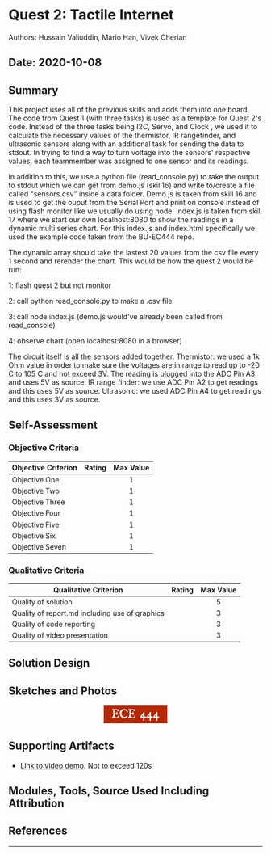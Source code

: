 # Quest 2: Tactile Internet
Authors: Hussain Valiuddin, Mario Han, Vivek Cherian

Date: 2020-10-08
-----

## Summary

This project uses all of the previous skills and adds them into one board. The code from Quest 1 (with three tasks) is used as a template for Quest 2's code. Instead of the three tasks being I2C, Servo, and Clock , we used it to calculate the necessary values of the thermistor, IR rangefinder, and ultrasonic sensors along with an additional task for sending the data to stdout. In trying to find a way to turn voltage into the sensors' respective values, each teammember was assigned to one sensor and its readings.

In addition to this, we use a python file (read_console.py) to take the output to stdout which we can get from demo.js (skill16) and write to/create a file called "sensors.csv" inside a data folder. Demo.js is taken from skill 16 and is used to get the ouput from the Serial Port and print on console instead of using flash monitor like we usually do using node. Index.js is taken from skill 17 where we start our own localhost:8080 to show the readings in a dynamic multi series chart. For this index.js and index.html specifically we used the example code taken from the BU-EC444 repo.

The dynamic array should take the lastest 20 values from the csv file every 1 second and rerender the chart.
This would be how the quest 2 would be run: 

  1: flash quest 2 but not monitor
  
  2: call python read_console.py to make a .csv file
  
  3: call node index.js (demo.js would've already been called from read_console)
  
  4: observe chart (open localhost:8080 in a browser)
  
The circuit itself is all the sensors added together. 
Thermistor: we used a 1k Ohm value in order to make sure the voltages are in range to read up to -20 C to 105 C and not exceed 3V. The reading is plugged into the ADC Pin A3 and uses 5V as source.
IR range finder: we use ADC Pin A2 to get readings and this uses 5V as source.
Ultrasonic: we used ADC Pin A4 to get readings and this uses 3V as source.
  
## Self-Assessment

### Objective Criteria

| Objective Criterion | Rating | Max Value  | 
|---------------------------------------------|:-----------:|:---------:|
| Objective One |  |  1     | 
| Objective Two |  |  1     | 
| Objective Three |  |  1     | 
| Objective Four |  |  1     | 
| Objective Five |  |  1     | 
| Objective Six |  |  1     | 
| Objective Seven |  |  1     | 


### Qualitative Criteria

| Qualitative Criterion | Rating | Max Value  | 
|---------------------------------------------|:-----------:|:---------:|
| Quality of solution |  |  5     | 
| Quality of report.md including use of graphics |  |  3     | 
| Quality of code reporting |  |  3     | 
| Quality of video presentation |  |  3     | 


## Solution Design



## Sketches and Photos
<center><img src="./images/ece444.png" width="25%" /></center>  
<center> </center>


## Supporting Artifacts
- [Link to video demo](). Not to exceed 120s


## Modules, Tools, Source Used Including Attribution

## References

-----

